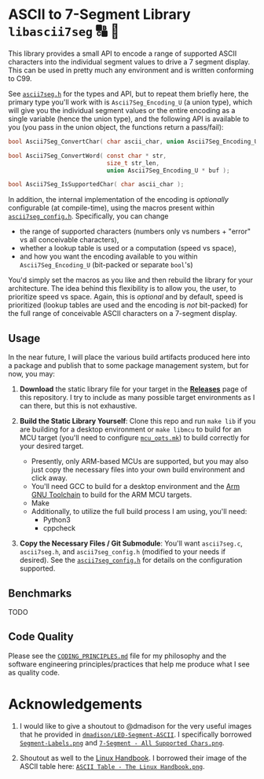 # ASCII to 7-Segment Library `libascii7seg` :capital_abcd: :1234:
This library provides a small API to encode a range of supported ASCII characters into the individual segment values to drive a 7 segment display. This can be used in pretty much any environment and is written conforming to C99.  

See [`ascii7seg.h`](./inc/ascii7seg.h) for the types and API, but to repeat them briefly here, the primary type you'll work with is `Ascii7Seg_Encoding_U` (a union type), which will give you the individual segment values or the entire encoding as a single variable (hence the union type), and the following API is available to you (you pass in the union object, the functions return a pass/fail):   

```c
bool Ascii7Seg_ConvertChar( char ascii_char, union Ascii7Seg_Encoding_U * buf );

bool Ascii7Seg_ConvertWord( const char * str,
                            size_t str_len,
                            union Ascii7Seg_Encoding_U * buf );

bool Ascii7Seg_IsSupportedChar( char ascii_char );
```

In addition, the internal implementation of the encoding is _optionally_ configurable (at compile-time), using the macros present within [`ascii7seg_config.h`](./ascii7seg_config.h). Specifically, you can change
- the range of supported characters (numbers only vs numbers + "error" vs all conceivable characters),
- whether a lookup table is used or a computation (speed vs space),
- and how you want the encoding available to you within `Ascii7Seg_Encoding_U` (bit-packed or separate `bool`'s)

You'd simply set the macros as you like and then rebuild the library for your architecture. The idea behind this flexibility is to allow you, the user, to prioritize speed vs space. Again, this is _optional_ and by default, speed is prioritized (lookup tables are used and the encoding is _not_ bit-packed) for the full range of conceivable ASCII characters on a 7-segment display.

## Usage
In the near future, I will place the various build artifacts produced here into a package and publish that to some package management system, but for now, you may:
1. **Download** the static library file for your target in the [**Releases**](https://github.com/memphis242/ascii7seg/releases) page of this repository. I try to include as many possible target environments as I can there, but this is not exhaustive.

2. **Build the Static Library Yourself**: Clone this repo and run `make lib` if you are building for a desktop environment or `make libmcu` to build for an MCU target (you'll need to configure [`mcu_opts.mk`](./mcu_opts.mk)) to build correctly for your desired target.
   - Presently, only ARM-based MCUs are supported, but you may also just copy the necessary files into your own build environment and click away.
   - You'll need GCC to build for a desktop environment and the [Arm GNU Toolchain](https://developer.arm.com/Tools%20and%20Software/GNU%20Toolchain) to build for the ARM MCU targets.
   - Make
   - Additionally, to utilize the full build process I am using, you'll need:
      - Python3
      - cppcheck

3. **Copy the Necessary Files / Git Submodule**: You'll want `ascii7seg.c`, `ascii7seg.h`, and `ascii7seg_config.h` (modified to your needs if desired). See the [`ascii7seg_config.h`](./ascii7seg_config.h) for details on the configuration supported.

## Benchmarks
TODO

## Code Quality
Please see the [`CODING_PRINCIPLES.md`](./CODING_PRINCIPLES.md) file for my philosophy and the software engineering principles/practices that help me produce what I see as quality code.

# Acknowledgements
1. I would like to give a shoutout to @dmadison for the very useful images that he provided in [`dmadison/LED-Segment-ASCII`](https://github.com/dmadison/LED-Segment-ASCII/tree/master). I specifically borrowed [`Segment-Labels.png`](./Segment-Labels.png) and [`7-Segment - All Supported Chars.png`](./7-Segment%20-%20All%20Supported%20Chars.png).

2. Shoutout as well to the [Linux Handbook](https://linuxhandbook.com/ascii-table). I borrowed their image of the ASCII table here: [`ASCII Table - The Linux Handbook.png`](./ASCII%20Table%20-%20The%20Linux%20Handbook.png).

